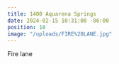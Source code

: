 ```yaml
---
title: 1400 Aquarena Springs
date: 2024-02-15 10:31:00 -06:00
position: 18
image: "/uploads/FIRE%20LANE.jpg"
---
```


Fire lane